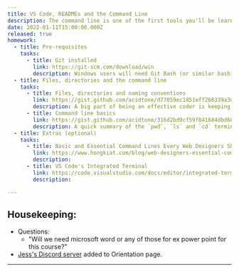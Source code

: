```yaml
---
title: VS Code, READMEs and the Command Line
description: The command line is one of the first tools you'll be learning as a dev. Your friends and family will think you're hacking the NSA when you're really just listing directory contents.
date: 2022-01-11T15:00:00.000Z
released: true
homework:
  - title: Pre-requisites
    tasks:
      - title: Git installed
        link: https://git-scm.com/download/win
        description: Windows users will need Git Bash (or similar bash terminal), which is installed with Git. The Command Prompt is not recommended. Mac and Unix use bash terminals by default.
  - title: Files, directories and the command line
    tasks:
      - title: Files, directories and naming conventions
        link: https://gist.github.com/acidtone/d77059ec1851eff266339a3df70f6984
        description: A big part of being an effective coder is keeping your development workspace tidy. Following good conventions is a great start towards that goal.
      - title: Command line basics
        link: https://gist.github.com/acidtone/316d2bd9cf59f841684dbd68ffc3ee95
        description: A quick summary of the `pwd`, `ls` and `cd` terminal commands.
  - title: Extras (optional)
    tasks:
      - title: Basic and Essential Command Lines Every Web Designers Should Grasp
        link: https://www.hongkiat.com/blog/web-designers-essential-command-lines/
        description: 
      - title: VS Code's Integrated Terminal
        link: https://code.visualstudio.com/docs/editor/integrated-terminal
        description: 

---
```


<home-work :home-work="homework">
</home-work>

## Housekeeping:
- Questions:
  - "Will we need microsoft word or any of those for ex power point for this course?"
- [Jess's Discord server](https://discord.gg/XbnjJjzpmG) added to Orientation page.

---

